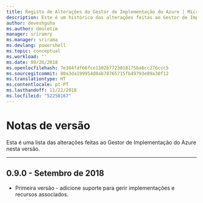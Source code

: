 ```yaml
---
title: Registo de Alterações do Gestor de Implementação do Azure | Microsoft Docs
description: Este é um histórico das alterações feitas ao Gestor de Implementação do Azure na versão mais recente.
author: deveshguha
ms.author: deoletim
manager: sriramry
ms.manager: srirama
ms.devlang: powershell
ms.topic: conceptual
ms.workload: ''
ms.date: 09/26/2018
ms.openlocfilehash: 7e384fdf66fce1102b7723018175ba6cc276ccc5
ms.sourcegitcommit: 80a3da199954d0ab78765715fb49793e89a30f12
ms.translationtype: HT
ms.contentlocale: pt-PT
ms.lasthandoff: 11/22/2018
ms.locfileid: "52258167"
---
```

# <a name="release-notes"></a>Notas de versão

Esta é uma lista das alterações feitas ao Gestor de Implementação do Azure nesta versão.

---
## <a name="090---september-2018"></a>0.9.0 - Setembro de 2018
* Primeira versão - adicione suporte para gerir implementações e recursos associados.
